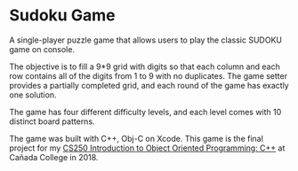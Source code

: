 # Sudoku Game
A single-player puzzle game that allows users to play the classic SUDOKU game on console. 

The objective is to fill a 9*9 grid with digits so that each column and each row contains all of the digits from 1 to 9 with no duplicates. The game setter provides a partially completed grid, and each round of the game has exactly one solution.

The game has four different difficulty levels, and each level comes with 10 distinct board patterns. 


The game was built with C++, Obj-C on Xcode. This game is the final project for my 
[CS250 Introduction to Object Oriented Programming: C++](https://catalog.canadacollege.edu/current/courses/computer-science/cis-250.php) at Cañada College in 2018.
